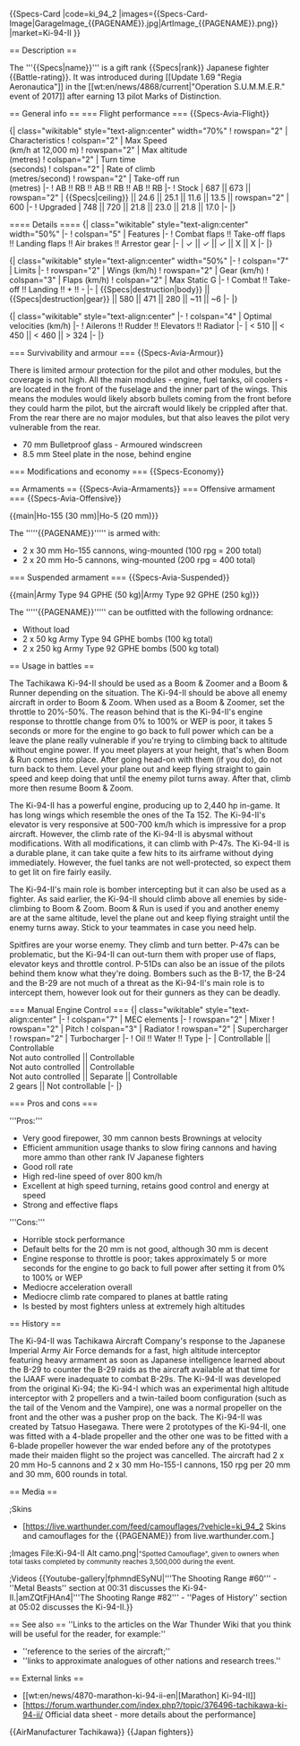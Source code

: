 {{Specs-Card
|code=ki_94_2
|images={{Specs-Card-Image|GarageImage_{{PAGENAME}}.jpg|ArtImage\_{{PAGENAME}}.png}}
|market=Ki-94-II
}}

== Description ==

<!-- ''In the description, the first part should be about the history of and the creation and combat usage of the aircraft, as well as its key features. In the second part, tell the reader about the aircraft in the game. Insert a screenshot of the vehicle, so that if the novice player does not remember the vehicle by name, he will immediately understand what kind of vehicle the article is talking about.'' -->

The '''{{Specs|name}}''' is a gift rank {{Specs|rank}} Japanese fighter {{Battle-rating}}. It was introduced during [[Update 1.69 "Regia Aeronautica"]] in the [[wt:en/news/4868/current|"Operation S.U.M.M.E.R." event of 2017]] after earning 13 pilot Marks of Distinction.

== General info ==
=== Flight performance ===
{{Specs-Avia-Flight}}

<!-- ''Describe how the aircraft behaves in the air. Speed, manoeuvrability, acceleration and allowable loads - these are the most important characteristics of the vehicle.'' -->

{| class="wikitable" style="text-align:center" width="70%"
! rowspan="2" | Characteristics
! colspan="2" | Max Speed<br>(km/h at 12,000 m)
! rowspan="2" | Max altitude<br>(metres)
! colspan="2" | Turn time<br>(seconds)
! colspan="2" | Rate of climb<br>(metres/second)
! rowspan="2" | Take-off run<br>(metres)
|-
! AB !! RB !! AB !! RB !! AB !! RB
|-
! Stock
| 687 || 673 || rowspan="2" | {{Specs|ceiling}} || 24.6 || 25.1 || 11.6 || 13.5 || rowspan="2" | 600
|-
! Upgraded
| 748 || 720 || 21.8 || 23.0 || 21.8 || 17.0
|-
|}

==== Details ====
{| class="wikitable" style="text-align:center" width="50%"
|-
! colspan="5" | Features
|-
! Combat flaps !! Take-off flaps !! Landing flaps !! Air brakes !! Arrestor gear
|-
| ✓ || ✓ || ✓ || X || X <!-- ✓ -->
|-
|}

{| class="wikitable" style="text-align:center" width="50%"
|-
! colspan="7" | Limits
|-
! rowspan="2" | Wings (km/h)
! rowspan="2" | Gear (km/h)
! colspan="3" | Flaps (km/h)
! colspan="2" | Max Static G
|-
! Combat !! Take-off !! Landing !! + !! -
|-
| {{Specs|destruction|body}} || {{Specs|destruction|gear}} || 580 || 471 || 280 || ~11 || ~6
|-
|}

{| class="wikitable" style="text-align:center"
|-
! colspan="4" | Optimal velocities (km/h)
|-
! Ailerons !! Rudder !! Elevators !! Radiator
|-
| < 510 || < 450 || < 460 || > 324
|-
|}

=== Survivability and armour ===
{{Specs-Avia-Armour}}

<!-- ''Examine the survivability of the aircraft. Note how vulnerable the structure is and how secure the pilot is, whether the fuel tanks are armoured, etc. Describe the armour, if there is any, and also mention the vulnerability of other critical aircraft systems.'' -->

There is limited armour protection for the pilot and other modules, but the coverage is not high. All the main modules - engine, fuel tanks, oil coolers - are located in the front of the fuselage and the inner part of the wings. This means the modules would likely absorb bullets coming from the front before they could harm the pilot, but the aircraft would likely be crippled after that. From the rear there are no major modules, but that also leaves the pilot very vulnerable from the rear.

- 70 mm Bulletproof glass - Armoured windscreen
- 8.5 mm Steel plate in the nose, behind engine

=== Modifications and economy ===
{{Specs-Economy}}

== Armaments ==
{{Specs-Avia-Armaments}}
=== Offensive armament ===
{{Specs-Avia-Offensive}}

<!-- ''Describe the offensive armament of the aircraft, if any. Describe how effective the cannons and machine guns are in a battle, and also what belts or drums are better to use. If there is no offensive weaponry, delete this subsection.'' -->

{{main|Ho-155 (30 mm)|Ho-5 (20 mm)}}

The '''''{{PAGENAME}}''''' is armed with:

- 2 x 30 mm Ho-155 cannons, wing-mounted (100 rpg = 200 total)
- 2 x 20 mm Ho-5 cannons, wing-mounted (200 rpg = 400 total)

=== Suspended armament ===
{{Specs-Avia-Suspended}}

<!-- ''Describe the aircraft's suspended armament: additional cannons under the wings, bombs, rockets and torpedoes. This section is especially important for bombers and attackers. If there is no suspended weaponry remove this subsection.'' -->

{{main|Army Type 94 GPHE (50 kg)|Army Type 92 GPHE (250 kg)}}

The '''''{{PAGENAME}}''''' can be outfitted with the following ordnance:

- Without load
- 2 x 50 kg Army Type 94 GPHE bombs (100 kg total)
- 2 x 250 kg Army Type 92 GPHE bombs (500 kg total)

== Usage in battles ==

<!-- ''Describe the tactics of playing in the aircraft, the features of using aircraft in a team and advice on tactics. Refrain from creating a "guide" - do not impose a single point of view, but instead, give the reader food for thought. Examine the most dangerous enemies and give recommendations on fighting them. If necessary, note the specifics of the game in different modes (AB, RB, SB).'' -->

The Tachikawa Ki-94-II should be used as a Boom & Zoomer and a Boom & Runner depending on the situation. The Ki-94-II should be above all enemy aircraft in order to Boom & Zoom. When used as a Boom & Zoomer, set the throttle to 20%-50%. The reason behind that is the Ki-94-II's engine response to throttle change from 0% to 100% or WEP is poor, it takes 5 seconds or more for the engine to go back to full power which can be a leave the plane really vulnerable if you're trying to climbing back to altitude without engine power. If you meet players at your height, that's when Boom & Run comes into place. After going head-on with them (if you do), do not turn back to them. Level your plane out and keep flying straight to gain speed and keep doing that until the enemy pilot turns away. After that, climb more then resume Boom & Zoom.

The Ki-94-II has a powerful engine, producing up to 2,440 hp in-game. It has long wings which resemble the ones of the Ta 152. The Ki-94-II's elevator is very responsive at 500-700 km/h which is impressive for a prop aircraft. However, the climb rate of the Ki-94-II is abysmal without modifications. With all modifications, it can climb with P-47s. The Ki-94-II is a durable plane, it can take quite a few hits to its airframe without dying immediately. However, the fuel tanks are not well-protected, so expect them to get lit on fire fairly easily.

The Ki-94-II's main role is bomber intercepting but it can also be used as a fighter. As said earlier, the Ki-94-II should climb above all enemies by side-climbing to Boom & Zoom. Boom & Run is used if you and another enemy are at the same altitude, level the plane out and keep flying straight until the enemy turns away. Stick to your teammates in case you need help.

Spitfires are your worse enemy. They climb and turn better. P-47s can be problematic, but the Ki-94-II can out-turn them with proper use of flaps, elevator keys and throttle control. P-51Ds can also be an issue of the pilots behind them know what they're doing. Bombers such as the B-17, the B-24 and the B-29 are not much of a threat as the Ki-94-II's main role is to intercept them, however look out for their gunners as they can be deadly.

=== Manual Engine Control ===
{| class="wikitable" style="text-align:center"
|-
! colspan="7" | MEC elements
|-
! rowspan="2" | Mixer
! rowspan="2" | Pitch
! colspan="3" | Radiator
! rowspan="2" | Supercharger
! rowspan="2" | Turbocharger
|-
! Oil !! Water !! Type
|-
| Controllable || Controllable<br>Not auto controlled || Controllable<br>Not auto controlled || Controllable<br>Not auto controlled || Separate || Controllable<br>2 gears || Not controllable
|-
|}

=== Pros and cons ===

<!-- ''Summarise and briefly evaluate the vehicle in terms of its characteristics and combat effectiveness. Mark its pros and cons in the bulleted list. Try not to use more than 6 points for each of the characteristics. Avoid using categorical definitions such as "bad", "good" and the like - use substitutions with softer forms such as "inadequate" and "effective".'' -->

'''Pros:'''

- Very good firepower, 30 mm cannon bests Brownings at velocity
- Efficient ammunition usage thanks to slow firing cannons and having more ammo than other rank IV Japanese fighters
- Good roll rate
- High red-line speed of over 800 km/h
- Excellent at high speed turning, retains good control and energy at speed
- Strong and effective flaps

'''Cons:'''

- Horrible stock performance
- Default belts for the 20 mm is not good, although 30 mm is decent
- Engine response to throttle is poor; takes approximately 5 or more seconds for the engine to go back to full power after setting it from 0% to 100% or WEP
- Mediocre acceleration overall
- Mediocre climb rate compared to planes at battle rating
- Is bested by most fighters unless at extremely high altitudes

== History ==

<!-- ''Describe the history of the creation and combat usage of the aircraft in more detail than in the introduction. If the historical reference turns out to be too long, take it to a separate article, taking a link to the article about the vehicle and adding a block "/History" (example: <nowiki>https://wiki.warthunder.com/(Vehicle-name)/History</nowiki>) and add a link to it here using the <code>main</code> template. Be sure to reference text and sources by using <code><nowiki><ref></ref></nowiki></code>, as well as adding them at the end of the article with <code><nowiki><references /></nowiki></code>. This section may also include the vehicle's dev blog entry (if applicable) and the in-game encyclopedia description (under <code><nowiki>=== In-game description ===</nowiki></code>, also if applicable).'' -->

The Ki-94-II was Tachikawa Aircraft Company's response to the Japanese Imperial Army Air Force demands for a fast, high altitude interceptor featuring heavy armament as soon as Japanese intelligence learned about the B-29 to counter the B-29 raids as the aircraft available at that time for the IJAAF were inadequate to combat B-29s. The Ki-94-II was developed from the original Ki-94; the Ki-94-I which was an experimental high altitude interceptor with 2 propellers and a twin-tailed boom configuration (such as the tail of the Venom and the Vampire), one was a normal propeller on the front and the other was a pusher prop on the back. The Ki-94-II was created by Tatsuo Hasegawa. There were 2 prototypes of the Ki-94-II, one was fitted with a 4-blade propeller and the other one was to be fitted with a 6-blade propeller however the war ended before any of the prototypes made their maiden flight so the project was cancelled. The aircraft had 2 x 20 mm Ho-5 cannons and 2 x 30 mm Ho-155-I cannons, 150 rpg per 20 mm and 30 mm, 600 rounds in total.

== Media ==

<!-- ''Excellent additions to the article would be video guides, screenshots from the game, and photos.'' -->

;Skins

- [https://live.warthunder.com/feed/camouflages/?vehicle=ki_94_2 Skins and camouflages for the {{PAGENAME}} from live.warthunder.com.]

;Images
<gallery mode="packed-hover" heights="200">
File:Ki-94-II Alt camo.png|<small>"Spotted Camouflage", given to owners when total tasks completed by community reaches 3,500,000 during the event.</small>
</gallery>

;Videos
{{Youtube-gallery|fphmndESyNU|'''The Shooting Range #60''' - ''Metal Beasts'' section at 00:31 discusses the Ki-94-II.|amZQtFjHAn4|'''The Shooting Range #82''' - ''Pages of History'' section at 05:02 discusses the Ki-94-II.}}

== See also ==
''Links to the articles on the War Thunder Wiki that you think will be useful for the reader, for example:''

- ''reference to the series of the aircraft;''
- ''links to approximate analogues of other nations and research trees.''

== External links ==

<!-- ''Paste links to sources and external resources, such as:''
* ''topic on the official game forum;''
* ''other literature.'' -->

- [[wt:en/news/4870-marathon-ki-94-ii-en|[Marathon] Ki-94-II]]
- [https://forum.warthunder.com/index.php?/topic/376496-tachikawa-ki-94-ii/ Official data sheet - more details about the performance]

{{AirManufacturer Tachikawa}}
{{Japan fighters}}
